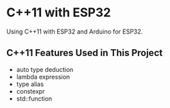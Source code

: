 # C++11 with ESP32

Using C++11 with ESP32 and Arduino for ESP32.


## C++11 Features Used in This Project

* auto type deduction
* lambda expression
* type alias
* constexpr
* std::function
